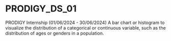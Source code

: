 # PRODIGY_DS_01
PRODIGY Internship (01/06/2024 - 30/06/2024) A bar chart or histogram to visualize the distribution of a categorical or continuous variable, such as the distribution of ages or genders in a population.
